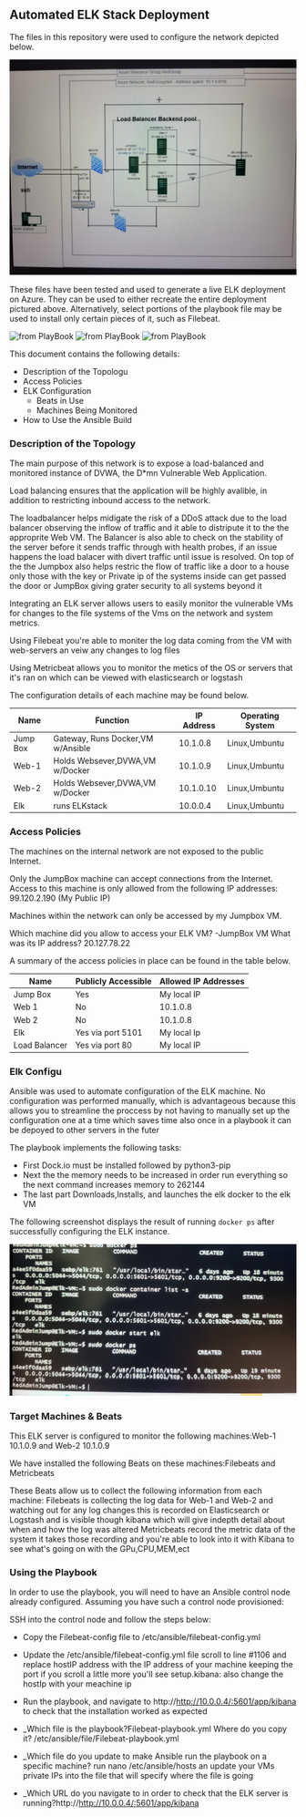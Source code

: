 ## Automated ELK Stack Deployment

The files in this repository were used to configure the network depicted below.

![Diagram](https://github.com/R0bertP/Showcase/blob/main/Diagrams/Vm_w_elk.jpg)

These files have been tested and used to generate a live ELK deployment on Azure. They can be used to either recreate the entire deployment pictured above. Alternatively, select portions of the playbook file may be used to install only certain pieces of it, such as Filebeat.

![from PlayBook](https://github.com/R0bertP/Showcase/blob/main/Ansible/pentest.yml)
![from PlayBook](https://github.com/R0bertP/Showcase/blob/main/Ansible/metricbeat-playbook.yml)
![from PlayBook](https://github.com/R0bertP/Showcase/blob/main/Ansible/filebeat-playbook.yml)

This document contains the following details:
- Description of the Topologu
- Access Policies
- ELK Configuration
  - Beats in Use
  - Machines Being Monitored
- How to Use the Ansible Build


### Description of the Topology

The main purpose of this network is to expose a load-balanced and monitored instance of DVWA, the D*mn Vulnerable Web Application.

Load balancing ensures that the application will be highly avalible, in addition to restricting inbound access to the network.
 
The loadbalancer helps midigate the risk of a DDoS attack due to the load balancer observing the inflow of traffic and it able to distripute it to the the approprite Web VM. The Balancer is also able to check on the stability of the server before it sends traffic through with health probes, if an issue happens the load balacer with divert traffic until issue is resolved. On top of the the Jumpbox also helps restric the flow of traffic like a door to a house only those with the key or Private ip of the systems inside can get passed the door or JumpBox giving grater security to all systems beyond it 

Integrating an ELK server allows users to easily monitor the vulnerable VMs for changes to the file systems of the Vms on the network and system metrics.

Using Filebeat you're able to moniter the log data coming from the VM with web-servers an veiw any changes to log files 

Using Metricbeat allows you to monitor the metics of the OS or servers that it's ran on which can be viewed with elasticsearch or logstash 

The configuration details of each machine may be found below.

| Name     | Function                               | IP Address | Operating System |
|----------|----------------------------------------|------------|------------------|
| Jump Box | Gateway, Runs Docker,VM w/Ansible      |10.1.0.8    | Linux,Umbuntu    |
| Web-1    |Holds Websever,DVWA,VM w/Docker         |10.1.0.9    | Linux,Umbuntu    |
| Web-2    |Holds Websever,DVWA,VM w/Docker         |10.1.0.10   | Linux,Umbuntu    |
| Elk      |runs ELKstack                           |10.0.0.4    | Linux,Umbuntu    |

### Access Policies

The machines on the internal network are not exposed to the public Internet. 

Only the JumpBox machine can accept connections from the Internet. Access to this machine is only allowed from the following IP addresses:
99.120.2.190 (My Public IP)

Machines within the network can only be accessed by my Jumpbox VM.

Which machine did you allow to access your ELK VM? -JumpBox VM
What was its IP address? 20.127.78.22

A summary of the access policies in place can be found in the table below.

| Name     | Publicly Accessible | Allowed IP Addresses |
|----------|---------------------|----------------------|
| Jump Box | Yes                 |    My local IP       |
|  Web 1   | No                  |     10.1.0.8         |
|  Web 2   | No                  |     10.1.0.8         |
| Elk      | Yes     via port 5101|   My local Ip       |
|Load Balancer| Yes  via port 80 |  My local IP         |
### Elk Configu

Ansible was used to automate configuration of the ELK machine. No configuration was performed manually, which is advantageous because this allows you to streamline
the proccess by not having to manually set up the configuration one at a time which saves time also once in a playbook it can be depoyed to other servers in the futer 

The playbook implements the following tasks:
- First Dock.io must be installed followed by python3-pip
- Next the the memory needs to be increased in order run everything so the next command increases memory to 262144
- The last part Downloads,Installs, and launches the elk docker to the elk VM 

The following screenshot displays the result of running `docker ps` after successfully configuring the ELK instance.

![Diagrams](https://github.com/R0bertP/Showcase/blob/main/Diagrams/docker_ps.jpg)

### Target Machines & Beats
This ELK server is configured to monitor the following machines:Web-1 10.1.0.9 and Web-2 10.1.0.9

We have installed the following Beats on these machines:Filebeats and Metricbeats

These Beats allow us to collect the following information from each machine:
Filebeats is collecting the log data for Web-1 and Web-2 and watching out for any log changes this is recorded on Elasticsearch or Logstash and is visible though kibana which will give indepth detail about when and how the log was altered 
Metricbeats record the metric data of the system it takes those recording and you're able to look into it with Kibana to see what's going on with the GPu,CPU,MEM,ect

### Using the Playbook
In order to use the playbook, you will need to have an Ansible control node already configured. Assuming you have such a control node provisioned: 

SSH into the control node and follow the steps below:
- Copy the Filebeat-config file to /etc/ansible/filebeat-config.yml
- Update the /etc/ansible/filebeat-config.yml file scroll to line #1106 and replace hostIP address with the IP address of your machine keeping the port if you scroll a little more you'll see setup.kibana: also change the hostIp with your meachine ip
- Run the playbook, and navigate to http://http://10.0.0.4/:5601/app/kibana to check that the installation worked as expected

- _Which file is the playbook?Filebeat-playbook.yml Where do you copy it? /etc/ansible/file/Filebeat-playbook.yml
- _Which file do you update to make Ansible run the playbook on a specific machine? run nano /etc/ansible/hosts an update your VMs private IPs into the file that will specify where the file is going 
- _Which URL do you navigate to in order to check that the ELK server is running?http://http://10.0.0.4/:5601/app/kibana
